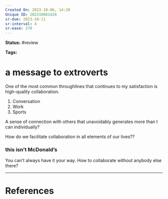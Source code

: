 ```yaml
---
Created On: 2023-10-06, 14:28
Unique ID: 202310061428
sr-due: 2023-10-11
sr-interval: 4
sr-ease: 270
---
```

**Status:** #review 

**Tags:** 

# a message to extroverts 

One of the most common throughlines that continues to my satisfaction is high-quality collaboration. 

1. Conversation 
2. Work
3. Sports

A sense of connection with others that unavoidably generates more than I can individually? 

How do we facilitate collaboration in all elements of our lives?? 

### this isn’t McDonald’s 
You can’t always have it your way. How to collaborate without anybody else there? 




---
# References
